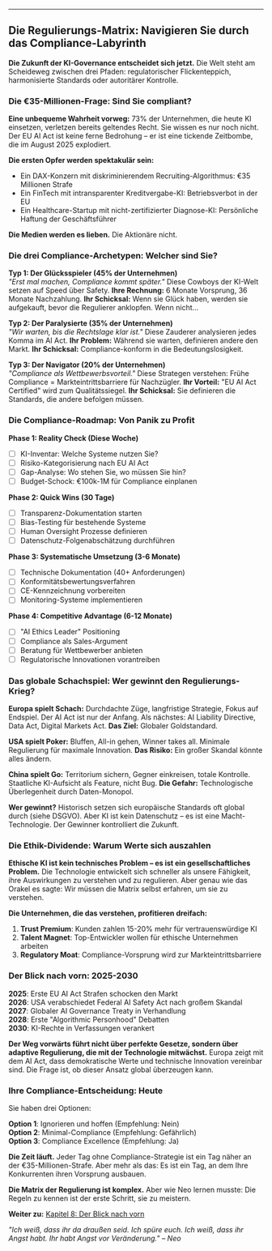 ---

## Die Regulierungs-Matrix: Navigieren Sie durch das Compliance-Labyrinth

**Die Zukunft der KI-Governance entscheidet sich jetzt.** Die Welt steht am Scheideweg zwischen drei Pfaden: regulatorischer Flickenteppich, harmonisierte Standards oder autoritärer Kontrolle.

### Die €35-Millionen-Frage: Sind Sie compliant?

**Eine unbequeme Wahrheit vorweg:** 73% der Unternehmen, die heute KI einsetzen, verletzen bereits geltendes Recht. Sie wissen es nur noch nicht. Der EU AI Act ist keine ferne Bedrohung – er ist eine tickende Zeitbombe, die im August 2025 explodiert.

**Die ersten Opfer werden spektakulär sein:**
- Ein DAX-Konzern mit diskriminierendem Recruiting-Algorithmus: €35 Millionen Strafe
- Ein FinTech mit intransparenter Kreditvergabe-KI: Betriebsverbot in der EU
- Ein Healthcare-Startup mit nicht-zertifizierter Diagnose-KI: Persönliche Haftung der Geschäftsführer

**Die Medien werden es lieben.** Die Aktionäre nicht.

### Die drei Compliance-Archetypen: Welcher sind Sie?

**Typ 1: Der Glücksspieler (45% der Unternehmen)**  
*"Erst mal machen, Compliance kommt später."* Diese Cowboys der KI-Welt setzen auf Speed über Safety. **Ihre Rechnung:** 6 Monate Vorsprung, 36 Monate Nachzahlung. **Ihr Schicksal:** Wenn sie Glück haben, werden sie aufgekauft, bevor die Regulierer anklopfen. Wenn nicht...

**Typ 2: Der Paralysierte (35% der Unternehmen)**  
*"Wir warten, bis die Rechtslage klar ist."* Diese Zauderer analysieren jedes Komma im AI Act. **Ihr Problem:** Während sie warten, definieren andere den Markt. **Ihr Schicksal:** Compliance-konform in die Bedeutungslosigkeit.

**Typ 3: Der Navigator (20% der Unternehmen)**  
*"Compliance als Wettbewerbsvorteil."* Diese Strategen verstehen: Frühe Compliance = Markteintrittsbarriere für Nachzügler. **Ihr Vorteil:** "EU AI Act Certified" wird zum Qualitätssiegel. **Ihr Schicksal:** Sie definieren die Standards, die andere befolgen müssen.

### Die Compliance-Roadmap: Von Panik zu Profit

**Phase 1: Reality Check (Diese Woche)**
- [ ] KI-Inventar: Welche Systeme nutzen Sie?
- [ ] Risiko-Kategorisierung nach EU AI Act
- [ ] Gap-Analyse: Wo stehen Sie, wo müssen Sie hin?
- [ ] Budget-Schock: €100k-1M für Compliance einplanen

**Phase 2: Quick Wins (30 Tage)**
- [ ] Transparenz-Dokumentation starten
- [ ] Bias-Testing für bestehende Systeme
- [ ] Human Oversight Prozesse definieren
- [ ] Datenschutz-Folgenabschätzung durchführen

**Phase 3: Systematische Umsetzung (3-6 Monate)**
- [ ] Technische Dokumentation (40+ Anforderungen)
- [ ] Konformitätsbewertungsverfahren
- [ ] CE-Kennzeichnung vorbereiten
- [ ] Monitoring-Systeme implementieren

**Phase 4: Competitive Advantage (6-12 Monate)**
- [ ] "AI Ethics Leader" Positioning
- [ ] Compliance als Sales-Argument
- [ ] Beratung für Wettbewerber anbieten
- [ ] Regulatorische Innovationen vorantreiben

### Das globale Schachspiel: Wer gewinnt den Regulierungs-Krieg?

**Europa spielt Schach:** Durchdachte Züge, langfristige Strategie, Fokus auf Endspiel. Der AI Act ist nur der Anfang. Als nächstes: AI Liability Directive, Data Act, Digital Markets Act. **Das Ziel:** Globaler Goldstandard.

**USA spielt Poker:** Bluffen, All-in gehen, Winner takes all. Minimale Regulierung für maximale Innovation. **Das Risiko:** Ein großer Skandal könnte alles ändern.

**China spielt Go:** Territorium sichern, Gegner einkreisen, totale Kontrolle. Staatliche KI-Aufsicht als Feature, nicht Bug. **Die Gefahr:** Technologische Überlegenheit durch Daten-Monopol.

**Wer gewinnt?** Historisch setzen sich europäische Standards oft global durch (siehe DSGVO). Aber KI ist kein Datenschutz – es ist eine Macht-Technologie. Der Gewinner kontrolliert die Zukunft.

### Die Ethik-Dividende: Warum Werte sich auszahlen

**Ethische KI ist kein technisches Problem – es ist ein gesellschaftliches Problem.** Die Technologie entwickelt sich schneller als unsere Fähigkeit, ihre Auswirkungen zu verstehen und zu regulieren. Aber genau wie das Orakel es sagte: Wir müssen die Matrix selbst erfahren, um sie zu verstehen.

**Die Unternehmen, die das verstehen, profitieren dreifach:**

1. **Trust Premium**: Kunden zahlen 15-20% mehr für vertrauenswürdige KI
2. **Talent Magnet**: Top-Entwickler wollen für ethische Unternehmen arbeiten
3. **Regulatory Moat**: Compliance-Vorsprung wird zur Markteintrittsbarriere

### Der Blick nach vorn: 2025-2030

**2025**: Erste EU AI Act Strafen schocken den Markt  
**2026**: USA verabschiedet Federal AI Safety Act nach großem Skandal  
**2027**: Globaler AI Governance Treaty in Verhandlung  
**2028**: Erste "Algorithmic Personhood" Debatten  
**2030**: KI-Rechte in Verfassungen verankert

**Der Weg vorwärts führt nicht über perfekte Gesetze, sondern über adaptive Regulierung, die mit der Technologie mitwächst.** Europa zeigt mit dem AI Act, dass demokratische Werte und technische Innovation vereinbar sind. Die Frage ist, ob dieser Ansatz global überzeugen kann.

### Ihre Compliance-Entscheidung: Heute

Sie haben drei Optionen:

**Option 1**: Ignorieren und hoffen (Empfehlung: Nein)  
**Option 2**: Minimal-Compliance (Empfehlung: Gefährlich)  
**Option 3**: Compliance Excellence (Empfehlung: Ja)

**Die Zeit läuft.** Jeder Tag ohne Compliance-Strategie ist ein Tag näher an der €35-Millionen-Strafe. Aber mehr als das: Es ist ein Tag, an dem Ihre Konkurrenten ihren Vorsprung ausbauen.

**Die Matrix der Regulierung ist komplex.** Aber wie Neo lernen musste: Die Regeln zu kennen ist der erste Schritt, sie zu meistern.

**Weiter zu:** [Kapitel 8: Der Blick nach vorn](../kapitel_8/intro.md)

*"Ich weiß, dass ihr da draußen seid. Ich spüre euch. Ich weiß, dass ihr Angst habt. Ihr habt Angst vor Veränderung." – Neo*